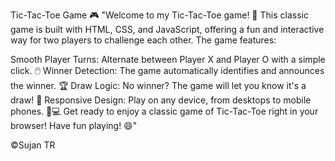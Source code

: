 Tic-Tac-Toe Game 🎮
"Welcome to my Tic-Tac-Toe game! 🎲 This classic game is built with HTML, CSS, and JavaScript, offering a fun and interactive way for two players to challenge each other. The game features:

Smooth Player Turns: Alternate between Player X and Player O with a simple click. 🖱️
Winner Detection: The game automatically identifies and announces the winner. 🏆
Draw Logic: No winner? The game will let you know it's a draw! 🤝
Responsive Design: Play on any device, from desktops to mobile phones. 📱💻
Get ready to enjoy a classic game of Tic-Tac-Toe right in your browser! Have fun playing! 😄"

&copy;Sujan TR
